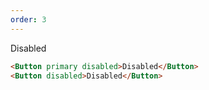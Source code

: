 ```yaml
---
order: 3
---
```


Disabled

```html
<Button primary disabled>Disabled</Button>
<Button disabled>Disabled</Button>
```

